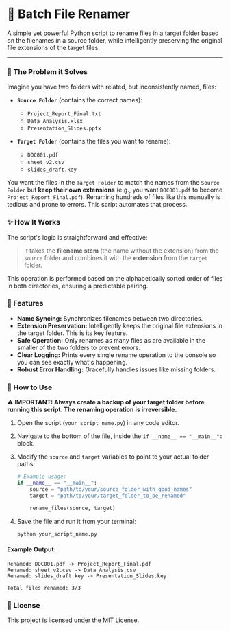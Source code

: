 # 🔀 Batch File Renamer

A simple yet powerful Python script to rename files in a target folder based on the filenames in a source folder, while intelligently preserving the original file extensions of the target files.

---

### 🤔 The Problem it Solves

Imagine you have two folders with related, but inconsistently named, files:

* **`Source Folder`** (contains the correct names):
    * `Project_Report_Final.txt`
    * `Data_Analysis.xlsx`
    * `Presentation_Slides.pptx`

* **`Target Folder`** (contains the files you want to rename):
    * `DOC001.pdf`
    * `sheet_v2.csv`
    * `slides_draft.key`

You want the files in the `Target Folder` to match the names from the `Source Folder` but **keep their own extensions** (e.g., you want `DOC001.pdf` to become `Project_Report_Final.pdf`). Renaming hundreds of files like this manually is tedious and prone to errors. This script automates that process.

### ✨ How It Works

The script's logic is straightforward and effective:

> It takes the **filename stem** (the name without the extension) from the `source` folder and combines it with the **extension** from the `target` folder.

This operation is performed based on the alphabetically sorted order of files in both directories, ensuring a predictable pairing.

### 🚀 Features

* **Name Syncing:** Synchronizes filenames between two directories.
* **Extension Preservation:** Intelligently keeps the original file extensions in the target folder. This is its key feature.
* **Safe Operation:** Only renames as many files as are available in the smaller of the two folders to prevent errors.
* **Clear Logging:** Prints every single rename operation to the console so you can see exactly what's happening.
* **Robust Error Handling:** Gracefully handles issues like missing folders.

### 🔧 How to Use

**⚠️ IMPORTANT: Always create a backup of your target folder before running this script. The renaming operation is irreversible.**

1.  Open the script (`your_script_name.py`) in any code editor.
2.  Navigate to the bottom of the file, inside the `if __name__ == "__main__":` block.
3.  Modify the `source` and `target` variables to point to your actual folder paths:

    ```python
    # Example usage:
    if __name__ == "__main__":
        source = "path/to/your/source_folder_with_good_names"
        target = "path/to/your/target_folder_to_be_renamed"

        rename_files(source, target)
    ```

4.  Save the file and run it from your terminal:

    ```bash
    python your_script_name.py
    ```

#### Example Output:

```
Renamed: DOC001.pdf -> Project_Report_Final.pdf
Renamed: sheet_v2.csv -> Data_Analysis.csv
Renamed: slides_draft.key -> Presentation_Slides.key

Total files renamed: 3/3
```

### 📜 License

This project is licensed under the MIT License.
